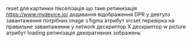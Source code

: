 reset для картинки
пікселізація
що таке ретинизація https://www.mydevice.io/
додавання відображення DPR у девтулз
завантаження потрібних image з figma
атрибут srcset
перевірка на правильне завантаження у network
дескриптор X
дескриптор w
picture
атрибут loading
ретинізація декоративних зображень
